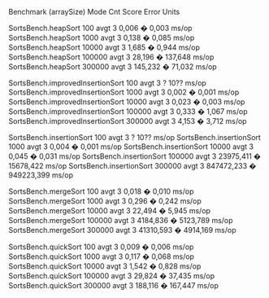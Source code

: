 Benchmark                         (arraySize)  Mode  Cnt       Score        Error  Units

SortsBench.heapSort                       100  avgt    3       0,006 �      0,003  ms/op
SortsBench.heapSort                      1000  avgt    3       0,138 �      0,085  ms/op
SortsBench.heapSort                     10000  avgt    3       1,685 �      0,944  ms/op
SortsBench.heapSort                    100000  avgt    3      28,196 �    137,648  ms/op
SortsBench.heapSort                    300000  avgt    3     145,232 �     71,032  ms/op

SortsBench.improvedInsertionSort          100  avgt    3      ? 10??               ms/op
SortsBench.improvedInsertionSort         1000  avgt    3       0,002 �      0,001  ms/op
SortsBench.improvedInsertionSort        10000  avgt    3       0,023 �      0,003  ms/op
SortsBench.improvedInsertionSort       100000  avgt    3       0,333 �      1,067  ms/op
SortsBench.improvedInsertionSort       300000  avgt    3       4,153 �      3,712  ms/op

SortsBench.insertionSort                  100  avgt    3      ? 10??               ms/op
SortsBench.insertionSort                 1000  avgt    3       0,004 �      0,001  ms/op
SortsBench.insertionSort                10000  avgt    3       0,045 �      0,031  ms/op
SortsBench.insertionSort               100000  avgt    3   23975,411 �  15678,422  ms/op
SortsBench.insertionSort               300000  avgt    3  847472,233 � 949223,399  ms/op

SortsBench.mergeSort                      100  avgt    3       0,018 �      0,010  ms/op
SortsBench.mergeSort                     1000  avgt    3       0,296 �      0,242  ms/op
SortsBench.mergeSort                    10000  avgt    3      22,494 �      5,945  ms/op
SortsBench.mergeSort                   100000  avgt    3    4184,836 �   5123,789  ms/op
SortsBench.mergeSort                   300000  avgt    3   41310,593 �   4914,169  ms/op

SortsBench.quickSort                      100  avgt    3       0,009 �      0,006  ms/op
SortsBench.quickSort                     1000  avgt    3       0,117 �      0,068  ms/op
SortsBench.quickSort                    10000  avgt    3       1,542 �      0,828  ms/op
SortsBench.quickSort                   100000  avgt    3      29,824 �     37,435  ms/op
SortsBench.quickSort                   300000  avgt    3     188,116 �    167,447  ms/op
